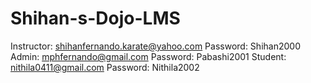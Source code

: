 # Shihan-s-Dojo-LMS
Instructor: shihanfernando.karate@yahoo.com   Password: Shihan2000
Admin: mphfernando@gmail.com   Password: Pabashi2001
Student: nithila0411@gmail.com   Password: Nithila2002
